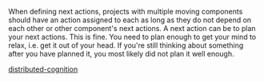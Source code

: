 When defining next actions, projects with multiple moving components should have an action assigned to each as long as they do not depend on each other or other component's next actions. A next action can be to plan your next actions. This is fine. You need to plan enough to get your mind to relax, i.e. get it out of your head. If you're still thinking about something after you have planned it, you most likely did not plan it well enough.

[distributed-cognition](distributed-cognition.md)